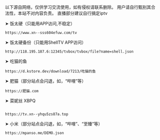 以下源自网络，仅供学习交流使用，如有侵权请联系删除。
用户请自行甄别其合法性，本站不对内容负责。
直播部分建议自行搞定iptv

 ➤ 饭太硬（只能用APP访问,不稳定）
```
https://www.xn--sss604efuw.com/tv
```

 ➤ 饭太硬备份（只能用ShellTV APP访问）
```
http://118.195.187.6:12345/tvbox/tvbox/file?name=shell.json
```
 ➤ 吃猫的鱼
```
https://d.kstore.dev/download/7213/吃猫的鱼
```
 ➤ 肥猫（部分站点会闪退，如，“哔哩”等）

```
https://肥猫.com
```

 ➤ 菜妮丝 XBPQ
```

https://tv.xn--yhqu5zs87a.top
```
 ➤ 小米（部分站点会闪退，如，“哔哩”、“至臻”等）
```
https://mpanso.me/DEMO.json
```